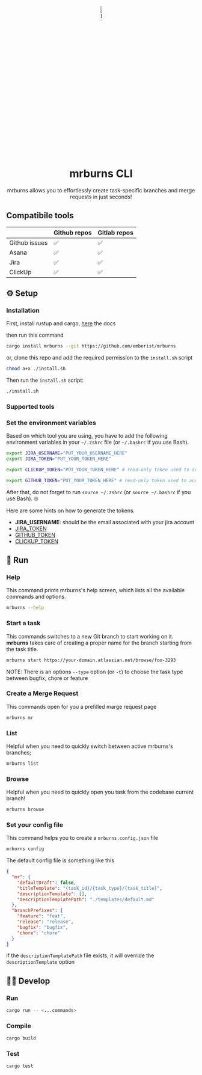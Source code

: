 <p align="center">
  <img
    alt="logo"
    src="./mrburns.png"
    width="10%"
  />
</p>

<h1 align="center">mrburns CLI</h1>

<div align="center">
mrburns allows you to effortlessly create task-specific branches and merge requests in just seconds!
</div>

## Compatibile tools

|               | Github repos | Gitlab repos |
| ------------- | ------------ | ------------ |
| Github issues | ✅           | ✅           |
| Asana         | ✅           | ✅           |
| Jira          | ✅           | ✅           |
| ClickUp       | ✅           | ✅           |

## ⚙️ Setup

### Installation

First, install rustup and cargo, [here](https://www.rust-lang.org/tools/install) the docs

then run this command

```bash
cargo install mrburns --git https://github.com/emberist/mrburns
```

or, clone this repo and add the required permission to the `install.sh` script

```bash
chmod a+x ./install.sh
```

Then run the `install.sh` script:

```bash
./install.sh
```

### Supported tools

### Set the environment variables

Based on which tool you are using, you have to add the following environment variables in your `~/.zshrc` file (or `~/.bashrc` if you use Bash).

```bash
export JIRA_USERNAME="PUT_YOUR_USERNAME_HERE"
export JIRA_TOKEN="PUT_YOUR_TOKEN_HERE"

export CLICKUP_TOKEN="PUT_YOUR_TOKEN_HERE" # read-only token used to access your click up tasks

export GITHUB_TOKEN="PUT_YOUR_TOKEN_HERE" # read-only token used to access your github issues
```

After that, do not forget to run `source ~/.zshrc` (or `source ~/.bashrc` if you use Bash). 🤓

Here are some hints on how to generate the tokens.

- **JIRA_USERNAME**: should be the email associated with your jira account
- [JIRA_TOKEN](https://support.atlassian.com/atlassian-account/docs/manage-api-tokens-for-your-atlassian-account/)
- [GITHUB_TOKEN](https://docs.github.com/en/authentication/keeping-your-account-and-data-secure/managing-your-personal-access-tokens#creating-a-personal-access-token-classic)
- [CLICKUP_TOKEN](https://developer.clickup.com/docs/authentication#personal-token)

## 🚀 Run

### Help

This command prints mrburns's help screen, which lists all the available commands and options.

```bash
mrburns --help
```

### Start a task

This commands switches to a new Git branch to start working on it. **mrburns** takes care of creating a proper name for the branch starting from the task title.

```bash
mrburns start https://your-domain.atlassian.net/browse/foo-3293
```

NOTE: There is an options `--type` option (or `-t`) to choose the task type between bugfix, chore or feature

### Create a Merge Request

This commands open for you a prefilled marge request page

```bash
mrburns mr
```

### List

Helpful when you need to quickly switch between active mrburns's branches;

```bash
mrburns list
```

### Browse

Helpful when you need to quickly open you task from the codebase current branch!

```bash
mrburns browse
```

### Set your config file

This command helps you to create a `mrburns.config.json` file

```bash
mrburns config
```

The default config file is something like this

```json
{
  "mr": {
    "defaultDraft": false,
    "titleTemplate": "{task_id}/{task_type}/{task_title}",
    "descriptionTemplate": [],
    "descriptionTemplatePath": "./templates/default.md"
  },
  "branchPrefixes": {
    "feature": "feat",
    "release": "release",
    "bugfix": "bugfix",
    "chore": "chore"
  }
}
```

if the `descriptionTemplatePath` file exists, it will override the `descriptionTemplate` option

## 🧑‍💻 Develop

### Run

```bash
cargo run -- <...commands>
```

### Compile

```bash
cargo build
```

### Test

```bash
cargo test
```
